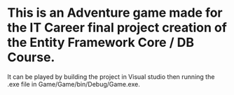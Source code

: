 # This is an Adventure game made for the IT Career final project creation of the Entity Framework Core / DB Course.
It can be played by building the project in Visual studio then running the .exe file in Game/Game/bin/Debug/Game.exe.
